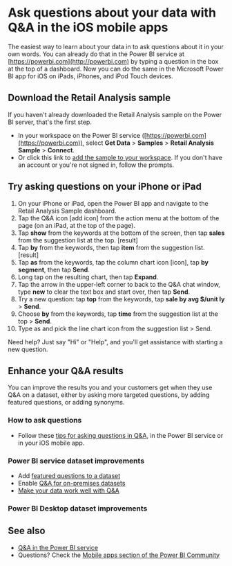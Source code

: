 <properties 
   pageTitle="Ask questions about your data with Q&A in the iOS mobile apps"
   description="Learn how you can ask questions of your data in your own words on your iPad, iPhone, and iPod Touch."
   services="powerbi" 
   documentationCenter="" 
   authors="maggiesMSFT" 
   manager="erikre" 
   backup=""
   editor=""
   tags=""
   qualityFocus="no"
   qualityDate=""/>
 
<tags
   ms.service="powerbi"
   ms.devlang="NA"
   ms.topic="article"
   ms.tgt_pltfrm="NA"
   ms.workload="powerbi"
   ms.date="01/31/2017"
   ms.author="maggies"/>

# Ask questions about your data with Q&A in the iOS mobile apps

The easiest way to learn about your data in to ask questions about it in your own words. You can already do that in the Power BI service at [https://powerbi.com](http://powerbi.com) by typing a question in the box at the top of a dashboard. Now you can do the same in the Microsoft Power BI app for iOS on iPads, iPhones, and iPod Touch devices. 

## Download the Retail Analysis sample

If you haven't already downloaded the Retail Analysis sample on the Power BI server, that's the first step.

* In your workspace on the Power BI service ([https://powerbi.com](https://powerbi.com)), select **Get Data** > **Samples** > **Retail Analysis Sample** > **Connect**. 
* Or click this link to [add the sample to your workspace](https://app.powerbi.com/groups/me/getdata/samples/retail-analysis-sample). If you don't have an account or you're not signed in, follow the prompts.

## Try asking questions on your iPhone or iPad

1. On your iPhone or iPad, open the Power BI app and navigate to the Retail Analysis Sample dashboard.
2. Tap the Q&A icon [add icon] from the action menu at the bottom of the page (on an iPad, at the top of the page).
3. Tap **show** from the keywords at the bottom of the screen, then tap **sales** from the suggestion list at the top.
    [result]
4. Tap **by** from the keywords, then tap **item** from the suggestion list.
    [result]
5. Tap **as** from the keywords, tap the column chart icon [icon], tap **by segment**, then tap **Send**.
6. Long tap on the resulting chart, then tap **Expand**.
7. Tap the arrow in the upper-left corner to back to the Q&A chat window, type **new** to clear the text box and start over, then tap **Send**.
8. Try a new question: tap **top** from the keywords, tap **sale by avg $/unit ly** > **Send**.
9. Choose **by** from the keywords, tap **time** from the suggestion list at the top > **Send**.
10. Type as and pick the line chart icon from the suggestion list > Send.

Need help? Just say "Hi" or "Help", and you'll get assistance with starting a new question.

## Enhance your Q&A results

You can improve the results you and your customers get when they use Q&A on a dataset, either by asking more targeted questions, by adding featured questions, or adding synonyms. 

### How to ask questions
- Follow these [tips for asking questions in Q&A](powerbi-service-q-and-a-tips.md), in the Power BI service or in your iOS mobile app.

### Power BI service dataset improvements
- Add [featured questions to a dataset](powerbi-service-q-and-a-create-featured-questions.md)
- Enable [Q&A for on-premises datasets](powerbi-service-q-and-a-direct-query.md)
- [Make your data work well with Q&A](powerbi-service-make-your-data-work-well-with-q-and-a.md)

### Power BI Desktop dataset improvements

## See also

- [Q&A in the Power BI service](powerbi-service-q-and-a.md)
- Questions? Check the [Mobile apps section of the Power BI Community](https://go.microsoft.com/fwlink/?linkid=839277)
